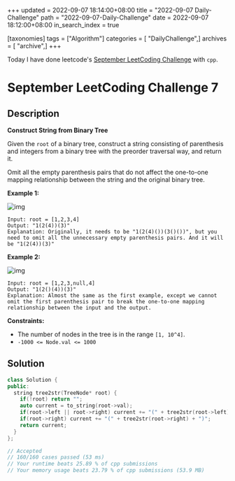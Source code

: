 +++
updated = 2022-09-07 18:14:00+08:00
title = "2022-09-07 Daily-Challenge"
path = "2022-09-07-Daily-Challenge"
date = 2022-09-07 18:12:00+08:00
in_search_index = true

[taxonomies]
tags = ["Algorithm"]
categories = [ "DailyChallenge",]
archives = [ "archive",]
+++

Today I have done leetcode's [September LeetCoding Challenge](https://leetcode.com/problems/construct-string-from-binary-tree/) with `cpp`.

<!-- more -->

# September LeetCoding Challenge 7

## Description

**Construct String from Binary Tree**

Given the `root` of a binary tree, construct a string consisting of parenthesis and  integers from a binary tree with the preorder traversal way, and return  it.

Omit all the empty parenthesis pairs that do not affect the  one-to-one mapping relationship between the string and the original  binary tree.

 

**Example 1:**

![img](https://assets.leetcode.com/uploads/2021/05/03/cons1-tree.jpg)

```
Input: root = [1,2,3,4]
Output: "1(2(4))(3)"
Explanation: Originally, it needs to be "1(2(4)())(3()())", but you need to omit all the unnecessary empty parenthesis pairs. And it will be "1(2(4))(3)"
```

**Example 2:**

![img](https://assets.leetcode.com/uploads/2021/05/03/cons2-tree.jpg)

```
Input: root = [1,2,3,null,4]
Output: "1(2()(4))(3)"
Explanation: Almost the same as the first example, except we cannot omit the first parenthesis pair to break the one-to-one mapping relationship between the input and the output.
```

 

**Constraints:**

- The number of nodes in the tree is in the range `[1, 10^4]`.
- `-1000 <= Node.val <= 1000`

## Solution

``` cpp
class Solution {
public:
  string tree2str(TreeNode* root) {
    if(!root) return "";
    auto current = to_string(root->val);
    if(root->left || root->right) current += "(" + tree2str(root->left) + ")";
    if(root->right) current += "(" + tree2str(root->right) + ")";
    return current;
  }
};

// Accepted
// 160/160 cases passed (53 ms)
// Your runtime beats 25.89 % of cpp submissions
// Your memory usage beats 23.79 % of cpp submissions (53.9 MB)
```
